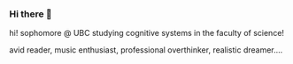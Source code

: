 ### Hi there 👋


<!-- **vlxy7/vlxy7** is a ✨ _special_ ✨ repository because its `README.md` (this file) appears on your GitHub profile. -->

<!-- Here are some ideas to get you started: 

 🔭 I’m currently working on ...
 🌱 I’m currently learning ...
- 👯 I’m looking to collaborate on any and every project!
- 🤔 I’m looking for help with ...
- 💬 Ask me about books, music, organizing hackathons, pilates!
- 📫 How to reach me: @victoria_lxy on IG or Victoria Lim on Linkedin!
- 😄 Pronouns: she/her 
- ⚡ Fun fact: I run a bookstagram -> @hersecretbookclub on IG  -->

 hi! sophomore @ UBC studying cognitive systems in the faculty of science! 

 avid reader, music enthusiast, professional overthinker, realistic dreamer....



 



 

